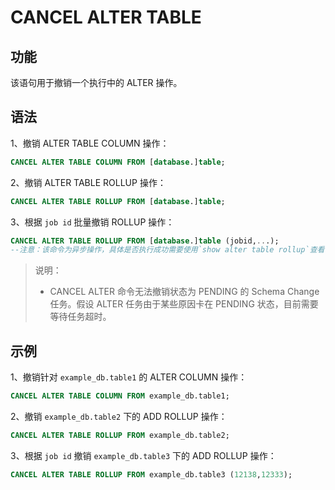 # CANCEL ALTER TABLE

## 功能

该语句用于撤销一个执行中的 ALTER 操作。

## 语法

1、撤销 ALTER TABLE COLUMN 操作：

```SQL
CANCEL ALTER TABLE COLUMN FROM [database.]table;
```

2、撤销 ALTER TABLE ROLLUP 操作：

```SQL
CANCEL ALTER TABLE ROLLUP FROM [database.]table;
```

3、根据 `job id` 批量撤销 ROLLUP 操作：

```sql
CANCEL ALTER TABLE ROLLUP FROM [database.]table (jobid,...);
--注意：该命令为异步操作，具体是否执行成功需要使用`show alter table rollup`查看任务状态确认。
```

> 说明：
>
> * CANCEL ALTER 命令无法撤销状态为 PENDING 的 Schema Change 任务。假设 ALTER 任务由于某些原因卡在 PENDING 状态，目前需要等待任务超时。

## 示例

1、撤销针对 `example_db.table1` 的 ALTER COLUMN 操作：

```sql
CANCEL ALTER TABLE COLUMN FROM example_db.table1;
```

2、撤销 `example_db.table2` 下的 ADD ROLLUP 操作：

```sql
CANCEL ALTER TABLE ROLLUP FROM example_db.table2;
```

3、根据 `job id` 撤销 `example_db.table3` 下的 ADD ROLLUP 操作：

```sql
CANCEL ALTER TABLE ROLLUP FROM example_db.table3 (12138,12333);
```
